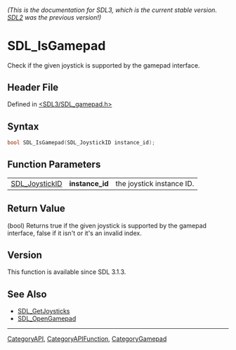 ###### (This is the documentation for SDL3, which is the current stable version. [SDL2](https://wiki.libsdl.org/SDL2/) was the previous version!)
# SDL_IsGamepad

Check if the given joystick is supported by the gamepad interface.

## Header File

Defined in [<SDL3/SDL_gamepad.h>](https://github.com/libsdl-org/SDL/blob/main/include/SDL3/SDL_gamepad.h)

## Syntax

```c
bool SDL_IsGamepad(SDL_JoystickID instance_id);
```

## Function Parameters

|                                  |                 |                           |
| -------------------------------- | --------------- | ------------------------- |
| [SDL_JoystickID](SDL_JoystickID) | **instance_id** | the joystick instance ID. |

## Return Value

(bool) Returns true if the given joystick is supported by the gamepad
interface, false if it isn't or it's an invalid index.

## Version

This function is available since SDL 3.1.3.

## See Also

- [SDL_GetJoysticks](SDL_GetJoysticks)
- [SDL_OpenGamepad](SDL_OpenGamepad)

----
[CategoryAPI](CategoryAPI), [CategoryAPIFunction](CategoryAPIFunction), [CategoryGamepad](CategoryGamepad)

